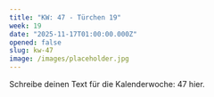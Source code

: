```yaml
---
title: "KW: 47 - Türchen 19"
week: 19
date: "2025-11-17T01:00:00.000Z"
opened: false
slug: kw-47
image: /images/placeholder.jpg
---
```


Schreibe deinen Text für die Kalenderwoche: 47 hier.
